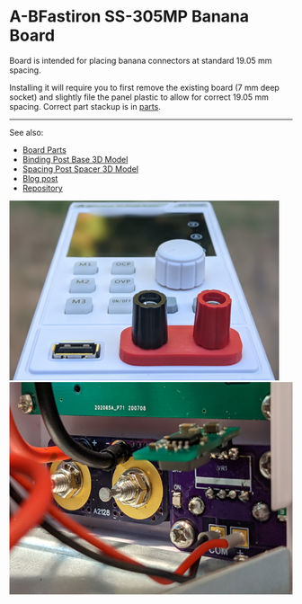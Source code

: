# A-BFastiron SS-305MP Banana Board

Board is intended for placing banana connectors at standard 19.05 mm spacing.

Installing it will require you to first remove the existing board (7 mm deep
socket) and slightly file the panel plastic to allow for correct 19.05 mm
spacing. Correct part stackup is in [parts](Board/ABfastiron-Bananas.md).

---

See also:
* [Board Parts](Board/ABfastiron-Bananas.md)
* [Binding Post Base 3D Model](Board/ABfastiron-Bananas-Binding.md)
* [Spacing Post Spacer 3D Model](Board/ABfastiron-Bananas-Spacing.md)
* [Blog post](https://www.medo64.com/2021/07/changing-a-bfastiron-ss-305mp-binding-posts/)
* [Repository](https://github.com/medo64/ABfastiron-Bananas)

![Front panel](Resources/ss305mp-front.jpg)
![Inside](Resources/ss305mp-inside.jpg)
